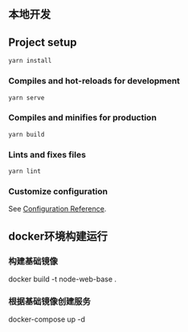## 本地开发

## Project setup

```
yarn install
```

### Compiles and hot-reloads for development

```
yarn serve
```

### Compiles and minifies for production

```
yarn build
```

### Lints and fixes files

```
yarn lint
```

### Customize configuration

See [Configuration Reference](https://cli.vuejs.org/config/).

## docker环境构建运行

### 构建基础镜像

docker build -t node-web-base .

### 根据基础镜像创建服务

docker-compose up -d
